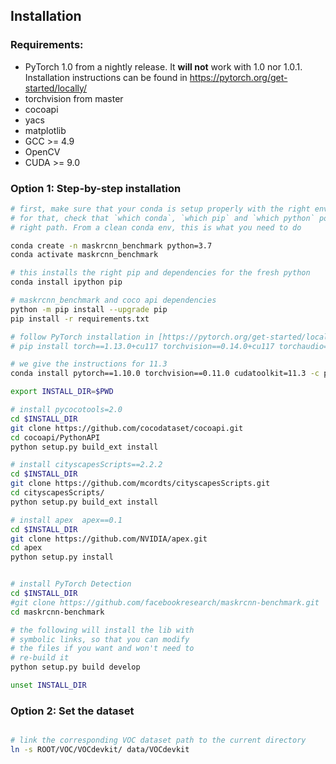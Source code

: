 ## Installation

### Requirements:
- PyTorch 1.0 from a nightly release. It **will not** work with 1.0 nor 1.0.1. Installation instructions can be found in https://pytorch.org/get-started/locally/
- torchvision from master
- cocoapi
- yacs
- matplotlib
- GCC >= 4.9
- OpenCV
- CUDA >= 9.0


### Option 1: Step-by-step installation

```bash
# first, make sure that your conda is setup properly with the right environment
# for that, check that `which conda`, `which pip` and `which python` points to the
# right path. From a clean conda env, this is what you need to do

conda create -n maskrcnn_benchmark python=3.7
conda activate maskrcnn_benchmark

# this installs the right pip and dependencies for the fresh python
conda install ipython pip

# maskrcnn_benchmark and coco api dependencies
python -m pip install --upgrade pip
pip install -r requirements.txt

# follow PyTorch installation in [https://pytorch.org/get-started/locally/](https://pytorch.org/get-started/previous-versions/)
# pip install torch==1.13.0+cu117 torchvision==0.14.0+cu117 torchaudio==0.13.0 --extra-index-url https://download.pytorch.org/whl/cu117

# we give the instructions for 11.3
conda install pytorch==1.10.0 torchvision==0.11.0 cudatoolkit=11.3 -c pytorch

export INSTALL_DIR=$PWD

# install pycocotools=2.0
cd $INSTALL_DIR
git clone https://github.com/cocodataset/cocoapi.git
cd cocoapi/PythonAPI
python setup.py build_ext install

# install cityscapesScripts==2.2.2
cd $INSTALL_DIR
git clone https://github.com/mcordts/cityscapesScripts.git
cd cityscapesScripts/
python setup.py build_ext install

# install apex  apex==0.1
cd $INSTALL_DIR
git clone https://github.com/NVIDIA/apex.git
cd apex
python setup.py install


# install PyTorch Detection
cd $INSTALL_DIR
#git clone https://github.com/facebookresearch/maskrcnn-benchmark.git
cd maskrcnn-benchmark

# the following will install the lib with
# symbolic links, so that you can modify
# the files if you want and won't need to
# re-build it
python setup.py build develop

unset INSTALL_DIR


```

### Option 2: Set the dataset
``` bash

# link the corresponding VOC dataset path to the current directory
ln -s ROOT/VOC/VOCdevkit/ data/VOCdevkit

```
